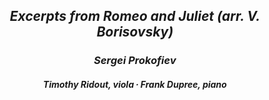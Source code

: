 <div style="font-style: italic; text-align: center;" markdown="1">

## Excerpts from Romeo and Juliet (arr. V. Borisovsky)
### Sergei Prokofiev
#### Timothy Ridout, viola ∙ Frank Dupree, piano

</div>